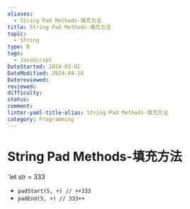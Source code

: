 ```yaml
---
aliases:
  - String Pad Methods-填充方法
title: String Pad Methods-填充方法
topic:
  - String
type: D
tags:
  - JavaScript
DateStarted: 2024-03-02
DateModified: 2024-04-18
Datereviewed: 
reviewed: 
difficulty: 
status: 
comment: 
linter-yaml-title-alias: String Pad Methods-填充方法
category: Programming
---
```


# String Pad Methods-填充方法

`let str = 333

- `padStart(5, +) // ++333`
- `padEnd(5, +) // 333++`
